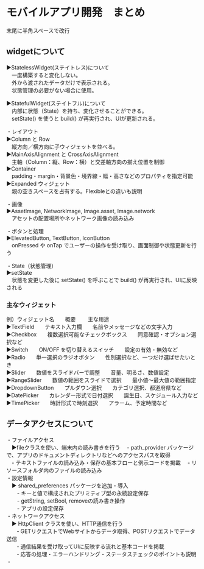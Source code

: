 # モバイルアプリ開発　まとめ  
末尾に半角スペースで改行  
## widgetについて
▶︎StatelessWidget(ステイトレス)について  
 　一度構築すると変化しない。  
 　外から渡されたデータだけで表示される。  
 　状態管理の必要がない場合に使用。
   
▶︎StatefulWidget(ステイトフル)について   
 　内部に状態（State）を持ち、変化させることができる。  
 　setState() を使うと build() が再実行され、UIが更新される。  
 
・レイアウト  
▶︎Column と Row  
 　縦方向／横方向に子ウィジェットを並べる。  
▶︎MainAxisAlignment と CrossAxisAlignment  
 　主軸（Column：縦、Row：横）と交差軸方向の揃え位置を制御  
▶︎Container  
 　padding・margin・背景色・境界線・幅・高さなどのプロパティを指定可能  
▶︎Expanded ウィジェット  
 　親の空きスペースを占有する。Flexibleとの違いも説明  

・画像  
 ▶︎AssetImage, NetworkImage, Image.asset, Image.network  
 　アセットの配置場所やネットワーク画像の読み込み  

・ボタンと処理  
▶︎ElevatedButton, TextButton, IconButton   
　onPressed や onTap でユーザーの操作を受け取り、画面制御や状態更新を行う  

・State（状態管理）  
▶︎setState  
　状態を変更した後に setState() を呼ぶことで build() が再実行され、UIに反映される  

 ### 主なウィジェット
例）ウィジェット名　　概要	　　主な用途  
▶︎TextField　　テキスト入力欄　　名前やメッセージなどの文字入力  
▶︎Checkbox　　複数選択可能なチェックボックス　　同意確認・オプション選択など  
▶︎Switch　　ON/OFF を切り替えるスイッチ　　設定の有効・無効など  
▶︎Radio　　単一選択のラジオボタン　　性別選択など、一つだけ選ばせたいとき  
▶︎Slider　　数値をスライドバーで調整　　音量、明るさ、数値設定  
▶︎RangeSlider　　数値の範囲をスライドで選択　　最小値～最大値の範囲指定  
▶︎DropdownButton　　プルダウン選択　　カテゴリ選択、都道府県など  
▶︎DatePicker　　カレンダー形式で日付選択　　誕生日、スケジュール入力など  
▶︎TimePicker　　時計形式で時刻選択　　アラーム、予定時間など  

## データアクセスについて  
・ファイルアクセス  
　▶︎fileクラスを使い、端末内の読み書きを行う 
 　- path_provider パッケージで、アプリのドキュメントディレクトリなどへのアクセスパスを取得  
 　- テキストファイルの読み込み・保存の基本フローと例示コードを掲載
 　- リソースフォルダ内のファイルの読み込み  
・設定情報  
　▶︎ shared_preferences パッケージを追加・導入  
 　　- キーと値で構成されたプリミティブ型の永続設定保存  
 　　- getString, setBool, removeの読み書き操作  
 　　- アプリの設定保存  
・ネットワークアクセス  
　▶︎ HttpClient クラスを使い、HTTP通信を行う  
　　‑ GETリクエストでWebサイトからデータ取得、POSTリクエストでデータ送信  
　　‑ 通信結果を受け取ってUIに反映する流れと基本コードを掲載  
　　‑ 応答の処理・エラーハンドリング・ステータスチェックのポイントも説明  
・


 
 

